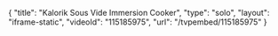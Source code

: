 {
    "title": "Kalorik Sous Vide Immersion Cooker",
    "type": "solo",
    "layout": "iframe-static",
    "videoId": "115185975",
    "url": "\/tvpembed\/115185975"
}